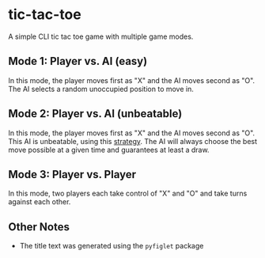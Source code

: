 # tic-tac-toe
A simple CLI tic tac toe game with multiple game modes.

## Mode 1: Player vs. AI (easy)
In this mode, the player moves first as "X" and the AI moves second as "O". The AI selects a random unoccupied position to move in.

## Mode 2: Player vs. AI (unbeatable)
In this mode, the player moves first as "X" and the AI moves second as "O". This AI is unbeatable, using this <a href="https://en.wikipedia.org/wiki/Tic-tac-toe#Strategy">strategy</a>. The AI will always choose the best move possible at a given time and guarantees at least a draw.

## Mode 3: Player vs. Player
In this mode, two players each take control of "X" and "O" and take turns against each other.

## Other Notes
* The title text was generated using the `pyfiglet` package

